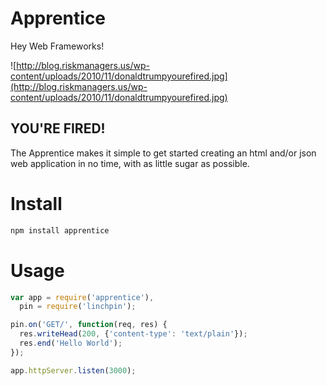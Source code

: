 # Apprentice

Hey Web Frameworks!  

![http://blog.riskmanagers.us/wp-content/uploads/2010/11/donaldtrumpyourefired.jpg](http://blog.riskmanagers.us/wp-content/uploads/2010/11/donaldtrumpyourefired.jpg)

## YOU'RE FIRED!

The Apprentice makes it simple to get started creating an html and/or json web application in no time, with as little sugar as possible.

# Install

``` sh
npm install apprentice
```

# Usage 

``` javascript
var app = require('apprentice'),
  pin = require('linchpin');

pin.on('GET/', function(req, res) {
  res.writeHead(200, {'content-type': 'text/plain'});
  res.end('Hello World');
});

app.httpServer.listen(3000);
```